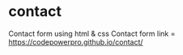 # contact
Contact form using html &amp; css 
Contact form link = https://codepowerpro.github.io/contact/

